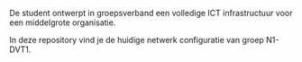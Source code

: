 De student ontwerpt in groepsverband een volledige ICT infrastructuur voor een middelgrote organisatie.

In deze repository vind je de huidige netwerk configuratie van groep N1-DVT1.
